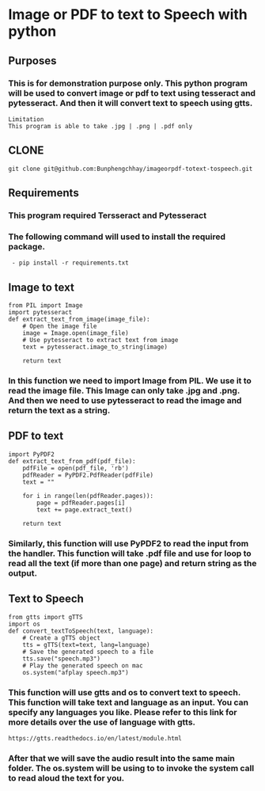 # Image or PDF to text to Speech with python
## Purposes
### This is for demonstration purpose only. This python program will be used to convert image or pdf to text using tesseract and pytesseract. And then it will convert text to speech using gtts.

    Limitation
    This program is able to take .jpg | .png | .pdf only
## CLONE
    git clone git@github.com:Bunphengchhay/imageorpdf-totext-tospeech.git
## Requirements
### This program required Tersseract and Pytesseract
### The following command will used to install the required package.
     - pip install -r requirements.txt

## Image to text
    from PIL import Image
    import pytesseract
    def extract_text_from_image(image_file):
        # Open the image file
        image = Image.open(image_file)
        # Use pytesseract to extract text from image
        text = pytesseract.image_to_string(image)

        return text

### In this function we need to import Image from PIL. We use it to read the image file. This Image can only take .jpg and .png. And then we need to use pytesseract to read the image and return the text as a string.

## PDF to text
    import PyPDF2
    def extract_text_from_pdf(pdf_file):
        pdfFile = open(pdf_file, 'rb')
        pdfReader = PyPDF2.PdfReader(pdfFile)
        text = ""

        for i in range(len(pdfReader.pages)):
            page = pdfReader.pages[i]
            text += page.extract_text()

        return text

### Similarly, this function will use PyPDF2 to read the input from the handler. This function will take .pdf file and use for loop to read all the text (if more than one page) and return string as the output.

## Text to Speech
    from gtts import gTTS
    import os
    def convert_textToSpeech(text, language):
        # Create a gTTS object
        tts = gTTS(text=text, lang=language) 
        # Save the generated speech to a file
        tts.save("speech.mp3") 
        # Play the generated speech on mac
        os.system("afplay speech.mp3")

### This function will use gtts and os to convert text to speech. This function will take text and language as an input. You can specify any languages you like. Please refer to this link for more details over the use of language with gtts.
    https://gtts.readthedocs.io/en/latest/module.html

### After that we will save the audio result into the same main folder. The os.system will be using to to invoke the system call to read aloud the text for you.
